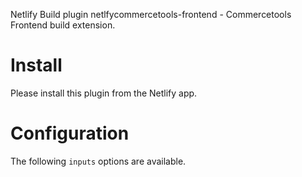 Netlify Build plugin netlfycommercetools-frontend - Commercetools Frontend build extension.

# Install

Please install this plugin from the Netlify app.

# Configuration

The following `inputs` options are available.
